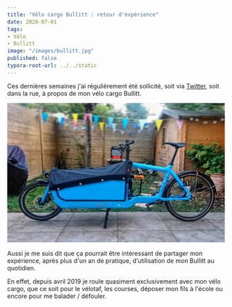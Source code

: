 ```yaml
---
title: "Vélo cargo Bullitt : retour d'expérience"
date: 2020-07-01
tags:
- Vélo
- Bullitt
image: "/images/bullitt.jpg"
published: false
typora-root-url: ../../static
---
```


Ces dernières semaines j'ai régulièrement été sollicité, soit via [Twitter](https://twitter.com/Narno), soit dans la rue, à propos de mon vélo cargo Bullitt.

![](/images/bullitt.jpg?resize=800&responsive)

Aussi je me suis dit que ça pourrait être intéressant de partager mon expérience, après plus d'un an de pratique, d’utilisation de mon Bullitt au quotidien.

En effet, depuis avril 2019 je roule quasiment exclusivement avec mon vélo cargo, que ce soit pour le vélotaf, les courses, déposer mon fils à l'école ou encore pour me balader / défouler.
